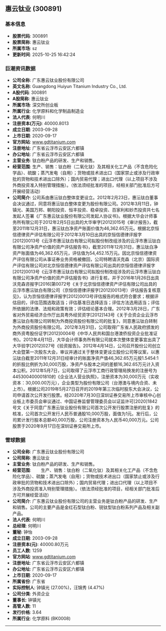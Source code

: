 ## 惠云钛业 (300891)

### 基本信息

- **股票代码**: 300891
- **股票简称**: 惠云钛业
- **所属市场**: sz
- **更新时间**: 2025-10-25 16:42:24

### 巨潮资讯数据

- **公司全称**: 广东惠云钛业股份有限公司
- **英文名称**: Guangdong Huiyun Titanium Industry Co., Ltd.
- **A股代码**: 300891
- **A股简称**: 惠云钛业
- **所属市场**: 深交所创业板
- **所属行业**: 化学原料和化学制品制造业
- **法人代表**: 何明川
- **注册资本(万元)**: 40000.8013
- **成立日期**: 2003-09-28
- **上市日期**: 2020-09-17
- **官方网站**: www.gdtitanium.com
- **注册地址**: 广东省云浮市云安区六都镇
- **办公地址**: 广东省云浮市云安区六都镇
- **主营业务**: 钛白粉产品的研发、生产和销售。
- **经营范围**: 生产、销售：钛白粉（二氧化钛）及其相关化工产品（不含危险化学品）、硫酸；蒸汽发电（自用）；货物或技术进出口（国家禁止或涉及行政审批的货物和技术进出口除外）；国内贸易代理；进出口代理（以上项目不涉及外商投资准入特别管理措施）。（依法须经批准的项目，经相关部门批准后方可开展经营活动）
- **公司简介**: 公司系由惠沄钛白整体变更设立。2012年2月23日，惠沄钛白董事会决议通过，同意将惠沄钛白整体变更为股份有限公司。2012年3月11日，钟镇光、美国万邦、朝阳投资、恒丰投资、稳卓投资、百家利和妙杰投资共七名发起人签署《广东惠云钛业股份有限公司发起人协议书》。根据大华会计师事务所有限公司于2012年2月5日出具的大华审字[2012]015号《审计报告》，截至2011年12月31日，惠沄钛白净资产账面价值为46,362.65万元。根据北京恒信德律资产评估有限公司于2012年3月10日出具的京恒信德律评报字[2012]0013号《云浮市惠沄钛白有限公司拟股份制改组涉及的云浮市惠沄钛白有限公司净资产价值的资产评估报告书》，截至2011年12月31日，惠沄钛白净资产账面值为46,362.65万元，评估值为54,452.15万元。因北京恒信德律资产评估有限公司从事证券业务资格被撤回，公司特聘请沃克森（北京）国际资产评估有限公司对北京恒信德律资产评估有限公司出具的京恒信德律评报字[2012]0013号《云浮市惠沄钛白有限公司拟股份制改组涉及的云浮市惠沄钛白有限公司净资产价值的资产评估报告书》进行复核，并于2016年1月26日出具沃克森咨报字[2016]第0072号《关于北京恒信德律资产评估有限公司出具的云浮市惠沄钛白有限公司（京恒信德律评报字[2012]0013号）评估报告复核意见》，认为京恒信德律评报字[2012]0013号评估报告的格式符合要求；根据评估目的，评估范围选取适当；评估基准日选择适当；评估方法选用适当；评估所依据的法律、法规和政策有效；评估结论基本合理。2012年3月28日，广东省对外贸易经济合作厅出具粤外经贸资字[2012]143号《关于合资企业云浮市惠沄钛白有限公司转制为外商投资股份有限公司的批复》，同意惠沄钛白转制为外商投资股份有限公司。2012年3月31日，公司取得广东省人民政府颁发的商外资粤股份证字[2012]0004号《中华人民共和国台港澳侨投资企业批准证书》。2012年4月11日，大华会计师事务所有限公司就本次整体变更事宜出具了大华验字[2012]027号《验资报告》。2012年4月14日，公司召开股份公司创立大会暨第一次股东大会，审议并通过关于整体变更设立股份公司等议案，以惠沄钛白截至2011年12月31日经审计的账面净资产值46,362.65万元按1.5454:1的折股比例折为30,000万股，净资产与股本之间的差额16,362.65万元计入资本公积。2012年5月7日，公司取得了云浮市工商行政管理局换发的注册号为445300400001810的《企业法人营业执照》，注册资本为30,000万元（实收资本：30,000.00万元），企业类型为股份有限公司（台港澳与境内合资、未上市）。根据公司2019年5月27日召开的2019年第三次临时股东大会决议，公司申请首次公开发行股票。经2020年7月30日深圳证券交易所上市审核中心创业板上市委员会审议通过、中国证券监督管理委员会以证监许可[2020]1842号文《关于同意广东惠云钛业股份有限公司首次公开发行股票注册的批复》的核准，公司首次公开发行人民币普通股10,000万股，面值为1元。发行后，公司累计发行股本总额40,000万股，公司注册资本为人民币40,000万元。公司股票于2020年9月17日在深圳证券交易所上市。

### 雪球数据

- **公司全称**: 广东惠云钛业股份有限公司
- **公司简称**: 惠云钛业
- **主营业务**: 钛白粉产品的研发、生产和销售。
- **经营范围**: 　　生产、销售：钛白粉（二氧化钛）及其相关化工产品（不含危险化学品）、硫酸；蒸汽发电（自用）；货物或技术进出口（国家禁止或涉及行政审批的货物和技术进出口除外）；国内贸易代理；进出口代理（以上项目不涉及外商投资准入特别管理措施）。（依法须经批准的项目，经相关部门批准后方可开展经营活动）
- **公司简介**: 广东惠云钛业股份有限公司的主营业务是钛白粉产品的研发、生产和销售。公司的主要产品是金红石型钛白粉、锐钛型钛白粉系列产品及相关副产品。
- **法人代表**: 何明川
- **总经理**: 何明川
- **董秘**: 钟怡
- **成立日期**: 2003-09-28
- **注册资本(元)**: 40000.80万元
- **员工人数**: 1259
- **官方网站**: www.gdtitanium.com
- **注册地址**: 广东省云浮市云安区六都镇
- **办公地址**: 广东省云浮市云安区六都镇
- **上市日期**: 2020-09-17
- **所属省份**: 广东省
- **实际控制人**: 钟镇光 (27.00%)，汪锦秀 (4.47%)
- **公司分类**: 外资企业
- **董事长**: 钟镇光
- **高管人数**: 11
- **发行价格**: 3.64
- **所属行业**: 化学原料 (BK0008)

---